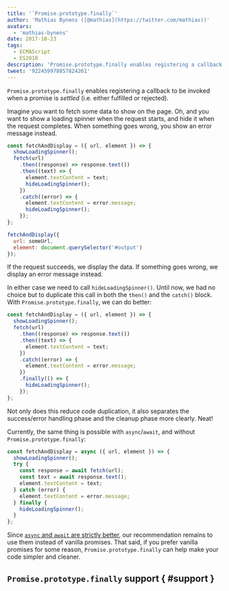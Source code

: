 ```yaml
---
title: '`Promise.prototype.finally`'
author: 'Mathias Bynens ([@mathias](https://twitter.com/mathias))'
avatars:
  - 'mathias-bynens'
date: 2017-10-23
tags:
  - ECMAScript
  - ES2018
description: 'Promise.prototype.finally enables registering a callback to be invoked when a promise is settled (i.e. either fulfilled or rejected).'
tweet: '922459978857824261'
---
```

`Promise.prototype.finally` enables registering a callback to be invoked when a promise is _settled_ (i.e. either fulfilled or rejected).

Imagine you want to fetch some data to show on the page. Oh, and you want to show a loading spinner when the request starts, and hide it when the request completes. When something goes wrong, you show an error message instead.

```js
const fetchAndDisplay = ({ url, element }) => {
  showLoadingSpinner();
  fetch(url)
    .then((response) => response.text())
    .then((text) => {
      element.textContent = text;
      hideLoadingSpinner();
    })
    .catch((error) => {
      element.textContent = error.message;
      hideLoadingSpinner();
    });
};

fetchAndDisplay({
  url: someUrl,
  element: document.querySelector('#output')
});
```

If the request succeeds, we display the data. If something goes wrong, we display an error message instead.

In either case we need to call `hideLoadingSpinner()`. Until now, we had no choice but to duplicate this call in both the `then()` and the `catch()` block. With `Promise.prototype.finally`, we can do better:

```js
const fetchAndDisplay = ({ url, element }) => {
  showLoadingSpinner();
  fetch(url)
    .then((response) => response.text())
    .then((text) => {
      element.textContent = text;
    })
    .catch((error) => {
      element.textContent = error.message;
    })
    .finally(() => {
      hideLoadingSpinner();
    });
};
```

Not only does this reduce code duplication, it also separates the success/error handling phase and the cleanup phase more clearly. Neat!

Currently, the same thing is possible with `async`/`await`, and without `Promise.prototype.finally`:

```js
const fetchAndDisplay = async ({ url, element }) => {
  showLoadingSpinner();
  try {
    const response = await fetch(url);
    const text = await response.text();
    element.textContent = text;
  } catch (error) {
    element.textContent = error.message;
  } finally {
    hideLoadingSpinner();
  }
};
```

Since [`async` and `await` are strictly better](https://mathiasbynens.be/notes/async-stack-traces), our recommendation remains to use them instead of vanilla promises. That said, if you prefer vanilla promises for some reason, `Promise.prototype.finally` can help make your code simpler and cleaner.

## `Promise.prototype.finally` support { #support }

<feature-support chrome="63 /blog/v8-release-63"
                 firefox="58"
                 safari="11.1"
                 nodejs="10"
                 babel="yes https://github.com/zloirock/core-js#ecmascript-promise"></feature-support>

